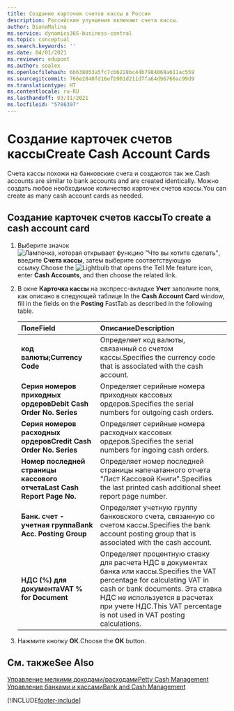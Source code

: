 ```yaml
---
title: Создание карточек счетов кассы в России
description: Российские улучшения включают счета кассы.
author: DianaMalina
ms.service: dynamics365-business-central
ms.topic: conceptual
ms.search.keywords: ''
ms.date: 04/01/2021
ms.reviewer: edupont
ms.author: soalex
ms.openlocfilehash: 6b638053a5fc7cb6228bc44b7984068a611ac559
ms.sourcegitcommit: 766e2840fd16efb901d211d7fa64d96766ac99d9
ms.translationtype: HT
ms.contentlocale: ru-RU
ms.lasthandoff: 03/31/2021
ms.locfileid: "5786397"
---
```

# <a name="create-cash-account-cards"></a><span data-ttu-id="e6aa8-103">Создание карточек счетов кассы</span><span class="sxs-lookup"><span data-stu-id="e6aa8-103">Create Cash Account Cards</span></span>

<span data-ttu-id="e6aa8-104">Счета кассы похожи на банковские счета и создаются так же.</span><span class="sxs-lookup"><span data-stu-id="e6aa8-104">Cash accounts are similar to bank accounts and are created identically.</span></span> <span data-ttu-id="e6aa8-105">Можно создать любое необходимое количество карточек счетов кассы.</span><span class="sxs-lookup"><span data-stu-id="e6aa8-105">You can create as many cash account cards as needed.</span></span>

## <a name="to-create-a-cash-account-card"></a><span data-ttu-id="e6aa8-106">Создание карточек счетов кассы</span><span class="sxs-lookup"><span data-stu-id="e6aa8-106">To create a cash account card</span></span>

1. <span data-ttu-id="e6aa8-107">Выберите значок ![Лампочка, которая открывает функцию "Что вы хотите сделать"](../../media/ui-search/search_small.png "Что вы хотите сделать"), введите **Счета кассы**, затем выберите соответствующую ссылку.</span><span class="sxs-lookup"><span data-stu-id="e6aa8-107">Choose the ![Lightbulb that opens the Tell Me feature](../../media/ui-search/search_small.png "Tell me what you want to do") icon, enter **Cash Accounts**, and then choose the related link.</span></span>

2. <span data-ttu-id="e6aa8-108">В окне **Карточка кассы** на экспресс-вкладке **Учет** заполните поля, как описано в следующей таблице.</span><span class="sxs-lookup"><span data-stu-id="e6aa8-108">In the **Cash Account Card** window, fill in the fields on the **Posting** FastTab as described in the following table.</span></span>

   | <span data-ttu-id="e6aa8-109">Поле</span><span class="sxs-lookup"><span data-stu-id="e6aa8-109">Field</span></span>                            | <span data-ttu-id="e6aa8-110">Описание</span><span class="sxs-lookup"><span data-stu-id="e6aa8-110">Description</span></span>                                                  |
   | :------------------------------- | :----------------------------------------------------------- |
   | <span data-ttu-id="e6aa8-111">**код валюты;**</span><span class="sxs-lookup"><span data-stu-id="e6aa8-111">**Currency Code**</span></span>                | <span data-ttu-id="e6aa8-112">Определяет код валюты, связанный со счетом кассы.</span><span class="sxs-lookup"><span data-stu-id="e6aa8-112">Specifies the currency code that is associated with the cash account.</span></span> |
   | <span data-ttu-id="e6aa8-113">**Серия номеров приходных ордеров**</span><span class="sxs-lookup"><span data-stu-id="e6aa8-113">**Debit Cash Order No. Series**</span></span>  | <span data-ttu-id="e6aa8-114">Определяет серийные номера приходных кассовых ордеров.</span><span class="sxs-lookup"><span data-stu-id="e6aa8-114">Specifies the serial numbers for outgoing cash orders.</span></span>       |
   | <span data-ttu-id="e6aa8-115">**Серия номеров расходных ордеров**</span><span class="sxs-lookup"><span data-stu-id="e6aa8-115">**Credit Cash Order No. Series**</span></span> | <span data-ttu-id="e6aa8-116">Определяет серийные номера расходных кассовых ордеров.</span><span class="sxs-lookup"><span data-stu-id="e6aa8-116">Specifies the serial numbers for ingoing cash orders.</span></span>        |
   | <span data-ttu-id="e6aa8-117">**Номер последней страницы кассового отчета**</span><span class="sxs-lookup"><span data-stu-id="e6aa8-117">**Last Cash Report Page No.**</span></span>    | <span data-ttu-id="e6aa8-118">Определяет номер последней страницы напечатанного отчета "Лист Кассовой Книги".</span><span class="sxs-lookup"><span data-stu-id="e6aa8-118">Specifies the last printed cash additional sheet report page number.</span></span> |
   | <span data-ttu-id="e6aa8-119">**Банк. счет - учетная группа**</span><span class="sxs-lookup"><span data-stu-id="e6aa8-119">**Bank Acc. Posting Group**</span></span>      | <span data-ttu-id="e6aa8-120">Определяет учетную группу банковского счета, связанную со счетом кассы.</span><span class="sxs-lookup"><span data-stu-id="e6aa8-120">Specifies the bank account posting group that is associated with the cash account.</span></span> |
   | <span data-ttu-id="e6aa8-121">**НДС (%) для документа**</span><span class="sxs-lookup"><span data-stu-id="e6aa8-121">**VAT % for Document**</span></span>           | <span data-ttu-id="e6aa8-122">Определяет процентную ставку для расчета НДС в документах банка или кассы.</span><span class="sxs-lookup"><span data-stu-id="e6aa8-122">Specifies the VAT percentage for calculating VAT in cash or bank documents.</span></span> <span data-ttu-id="e6aa8-123">Эта ставка НДС не используется в расчетах при учете НДС.</span><span class="sxs-lookup"><span data-stu-id="e6aa8-123">This VAT percentage is not used in VAT posting calculations.</span></span> |

3. <span data-ttu-id="e6aa8-124">Нажмите кнопку **ОК**.</span><span class="sxs-lookup"><span data-stu-id="e6aa8-124">Choose the **OK** button.</span></span>

## <a name="see-also"></a><span data-ttu-id="e6aa8-125">См. также</span><span class="sxs-lookup"><span data-stu-id="e6aa8-125">See Also</span></span>

[<span data-ttu-id="e6aa8-126">Управление мелкими доходами/расходами</span><span class="sxs-lookup"><span data-stu-id="e6aa8-126">Petty Cash Management</span></span>](Petty-Cash-Management.md)  
[<span data-ttu-id="e6aa8-127">Управление банками и кассами</span><span class="sxs-lookup"><span data-stu-id="e6aa8-127">Bank and Cash Management</span></span>](bank-and-cash-management.md)  


[!INCLUDE[footer-include](../../includes/footer-banner.md)]